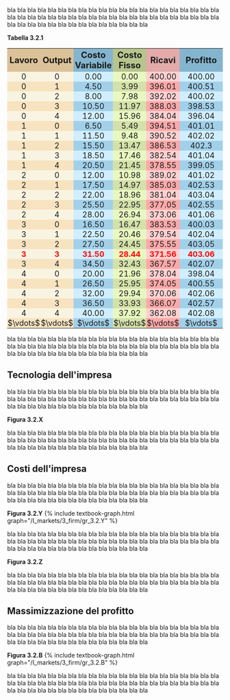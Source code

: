 



bla bla bla bla bla bla bla bla bla bla bla bla bla bla bla bla bla bla bla bla bla bla bla bla bla bla bla bla 
bla bla bla bla bla bla bla bla bla bla bla bla bla bla bla bla bla bla bla bla bla bla bla bla bla bla bla bla





<a id="tab_3.2.1"><strong>Tabella 3.2.1</strong></a>
<!---light blue = #d0eeff --->
<!---darker blue = #a2d0e9 --->
<!---light red = #ffa8a8 --->
<!---darker red = #ffd0d0 --->
<!---buyer darker color = #d5e1aa --->
<!---buyer light color = #e8f8c0 --->
<!---seller darker color = #f8e3c0 --->
<!---seller light color = #f8f4e1 --->
<style>
  .alf th,
  .alf td { padding: 1px; text-align: center; font-size: 18px; }
  .alf th { padding: 3px;  font-size: 20px; }
  .alf th:nth-child(1){ background-color: #DCC298; }
  .alf th:nth-child(3){ background-color: #84B5CF; }
  .alf th:nth-child(2){ background-color: #DCC298; }
  .alf th:nth-child(5){ background-color: #e3aaaa; }
  .alf th:nth-child(4){ background-color: #B8C48E; }
  .alf th:nth-child(6){ background-color: #84B5CF; }

  .alf tr:nth-child(2n+1) td:nth-child(1){background: #f8e3c0;} 
  .alf tr:nth-child(2n+2) td:nth-child(1){background: #f8f4e1;} 

  .alf tr:nth-child(2n+1) td:nth-child(2){background: #f8e3c0;} 
  .alf tr:nth-child(2n+2) td:nth-child(2){background: #f8f4e1;} 

  .alf tr:nth-child(2n+1) td:nth-child(3){background: #a2d0e9;} 
  .alf tr:nth-child(2n+2) td:nth-child(3){background: #d0eeff;} 

  .alf tr:nth-child(2n+1) td:nth-child(5){background: #ffa8a8;} 
  .alf tr:nth-child(2n+2) td:nth-child(5){background: #ffd0d0;} 

  .alf tr:nth-child(2n+1) td:nth-child(4){background: #d5e1aa;} 
  .alf tr:nth-child(2n+2) td:nth-child(4){background: #e8f8c0;} 

  .alf tr:nth-child(2n+1) td:nth-child(6){background: #a2d0e9;} 
  .alf tr:nth-child(2n+2) td:nth-child(6){background: #d0eeff;} 

  .alf tr:nth-child(20) {color: red; font-weight: bold; }

</style>

  <table class="alf">
    <tr>
      <th style="width:10%">  Lavoro </th>
      <th style="width:10%"> Output </th>
      <th style="width:15%"> Costo Variabile </th>
      <th style="width:15%"> Costo Fisso </th>
      <th style="width:15%"> Ricavi </th>
      <th style="width:20%"> Profitto </th>
    </tr>
    <tr> <td>0</td> <td>0</td> <td>0.00</td> <td>0.00</td> <td>400.00</td> <td>400.00</td> </tr>
    <tr> <td>0</td> <td>1</td> <td>4.50</td> <td>3.99</td> <td>396.01</td> <td>400.51</td> </tr>
    <tr> <td>0</td> <td>2</td> <td>8.00</td> <td>7.98</td> <td>392.02</td> <td>400.02</td> </tr>
    <tr> <td>0</td> <td>3</td> <td>10.50</td> <td>11.97</td> <td>388.03</td> <td>398.53</td> </tr>
    <tr> <td>0</td> <td>4</td> <td>12.00</td> <td>15.96</td> <td>384.04</td> <td>396.04</td> </tr>
    <tr> <td>1</td> <td>0</td> <td>6.50</td> <td>5.49</td> <td>394.51</td> <td>401.01</td> </tr>
    <tr> <td>1</td> <td>1</td> <td>11.50</td> <td>9.48</td> <td>390.52</td> <td>402.02</td> </tr>
    <tr> <td>1</td> <td>2</td> <td>15.50</td> <td>13.47</td> <td>386.53</td> <td>402.3</td> </tr>
    <tr> <td>1</td> <td>3</td> <td>18.50</td> <td>17.46</td> <td>382.54</td> <td>401.04</td> </tr>
    <tr> <td>1</td> <td>4</td> <td>20.50</td> <td>21.45</td> <td>378.55</td> <td>399.05</td> </tr>
    <tr> <td>2</td> <td>0</td> <td>12.00</td> <td>10.98</td> <td>389.02</td> <td>401.02</td> </tr>
    <tr> <td>2</td> <td>1</td> <td>17.50</td> <td>14.97</td> <td>385.03</td> <td>402.53</td> </tr>
    <tr> <td>2</td> <td>2</td> <td>22.00</td> <td>18.96</td> <td>381.04</td> <td>403.04</td> </tr>
    <tr> <td>2</td> <td>3</td> <td>25.50</td> <td>22.95</td> <td>377.05</td> <td>402.55</td> </tr>
    <tr> <td>2</td> <td>4</td> <td>28.00</td> <td>26.94</td> <td>373.06</td> <td>401.06</td> </tr>
    <tr> <td>3</td> <td>0</td> <td>16.50</td> <td>16.47</td> <td>383.53</td> <td>400.03</td> </tr>
    <tr> <td>3</td> <td>1</td> <td>22.50</td> <td>20.46</td> <td>379.54</td> <td>402.04</td> </tr>
    <tr> <td>3</td> <td>2</td> <td>27.50</td> <td>24.45</td> <td>375.55</td> <td>403.05</td> </tr>
    <tr> <td>3</td> <td>3</td> <td>31.50</td> <td>28.44</td> <td>371.56</td> <td>403.06</td> </tr>
    <tr> <td>3</td> <td>4</td> <td>34.50</td> <td>32.43</td> <td>367.57</td> <td>402.07</td> </tr>
    <tr> <td>4</td> <td>0</td> <td>20.00</td> <td>21.96</td> <td>378.04</td> <td>398.04</td> </tr>
    <tr> <td>4</td> <td>1</td> <td>26.50</td> <td>25.95</td> <td>374.05</td> <td>400.55</td> </tr>
    <tr> <td>4</td> <td>2</td> <td>32.00</td> <td>29.94</td> <td>370.06</td> <td>402.06</td> </tr>
    <tr> <td>4</td> <td>3</td> <td>36.50</td> <td>33.93</td> <td>366.07</td> <td>402.57</td> </tr>
    <tr> <td>4</td> <td>4</td> <td>40.00</td> <td>37.92</td> <td>362.08</td> <td>402.08</td> </tr>
    <tr> <td>$\vdots$</td> <td>$\vdots$</td> <td>$\vdots$</td> <td>$\vdots$</td> <td>$\vdots$</td> <td>$\vdots$</td> </tr>
  </table>





bla bla bla bla bla bla bla bla bla bla bla bla bla bla bla bla bla bla bla bla bla bla bla bla bla bla bla bla 
bla bla bla bla bla bla bla bla bla bla bla bla bla bla bla bla bla bla bla bla bla bla bla bla bla bla bla bla

<h2 id="SUBSEC_costs-it">Tecnologia dell'impresa</h2>
bla bla bla bla bla bla bla bla bla bla bla bla bla bla bla bla bla bla bla bla bla bla bla bla bla bla bla bla 
bla bla bla bla bla bla bla bla bla bla bla bla bla bla bla bla bla bla bla bla bla bla bla bla bla bla bla bla

<a id="gr_3.2.X"><strong>Figura 3.2.X</strong></a>

bla bla bla bla bla bla bla bla bla bla bla bla bla bla bla bla bla bla bla bla bla bla bla bla bla bla bla bla 
bla bla bla bla bla bla bla bla bla bla bla bla bla bla bla bla bla bla bla bla bla bla bla bla bla bla bla bla





<h2 id="SUBSEC_costs-it">Costi dell'impresa</h2>
bla bla bla bla bla bla bla bla bla bla bla bla bla bla bla bla bla bla bla bla bla bla bla bla bla bla bla bla 
bla bla bla bla bla bla bla bla bla bla bla bla bla bla bla bla bla bla bla bla bla bla bla bla bla bla bla bla


<a id="gr_3.2.Y"><strong>Figura 3.2.Y</strong></a>
{% include textbook-graph.html graph="/I_markets/3_firm/gr_3.2.Y" %}

bla bla bla bla bla bla bla bla bla bla bla bla bla bla bla bla bla bla bla bla bla bla bla bla bla bla bla bla 
bla bla bla bla bla bla bla bla bla bla bla bla bla bla bla bla bla bla bla bla bla bla bla bla bla bla bla bla



<a id="gr_3.2.Z"><strong>Figura 3.2.Z</strong></a>

bla bla bla bla bla bla bla bla bla bla bla bla bla bla bla bla bla bla bla bla bla bla bla bla bla bla bla bla 
bla bla bla bla bla bla bla bla bla bla bla bla bla bla bla bla bla bla bla bla bla bla bla bla bla bla bla bla





<h2 id="SUBSEC_maxprofit-it">Massimizzazione del profitto</h2>
bla bla bla bla bla bla bla bla bla bla bla bla bla bla bla bla bla bla bla bla bla bla bla bla bla bla bla bla 
bla bla bla bla bla bla bla bla bla bla bla bla bla bla bla bla bla bla bla bla bla bla bla bla bla bla bla bla


<a id="gr_3.2.B"><strong>Figura 3.2.B</strong></a>
{% include textbook-graph.html graph="/I_markets/3_firm/gr_3.2.B" %}


bla bla bla bla bla bla bla bla bla bla bla bla bla bla bla bla bla bla bla bla bla bla bla bla bla bla bla bla 
bla bla bla bla bla bla bla bla bla bla bla bla bla bla bla bla bla bla bla bla bla bla bla bla bla bla bla bla




